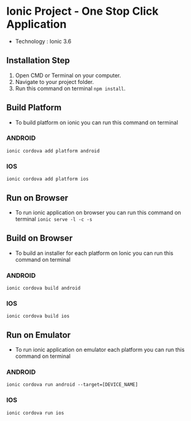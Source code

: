 # Ionic Project - One Stop Click Application
- Technology : Ionic 3.6

## Installation Step
1.	Open CMD or Terminal on your computer.
2.	Navigate to your project folder.
3.	Run this command on terminal `npm install`.

## Build Platform
- To build platform on ionic you can run this command on terminal
### ANDROID
`ionic cordova add platform android`
### IOS
`ionic cordova add platform ios`

## Run on Browser
- To run ionic application on browser you can run this command on terminal
`ionic serve -l -c -s`

## Build on Browser
- To build an installer for each platform on Ionic you can run this command on terminal
### ANDROID
`ionic cordova build android`
### IOS
`ionic cordova build ios`

## Run on Emulator
- To run ionic application on emulator each platform you can run this command on terminal
### ANDROID
`ionic cordova run android --target=[DEVICE_NAME]`
### IOS
`ionic cordova run ios`